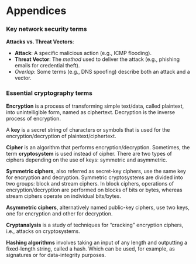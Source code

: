 # Appendices

### Key network security terms

**Attacks vs. Threat Vectors**:

* **Attack**: A specific malicious action (e.g., ICMP flooding).
* **Threat Vector**: The _method_ used to deliver the attack (e.g., phishing emails for credential theft).
* _Overlap_: Some terms (e.g., DNS spoofing) describe both an attack and a vector.

### Essential cryptography terms

**Encryption** is a process of transforming simple text/data, called plaintext, into unintelligible form, named as ciphertext. Decryption is the inverse process of encryption.&#x20;

A **key** is a secret string of characters or symbols that is used for the encryption/decryption of plaintext/ciphertext.&#x20;

**Cipher** is an algorithm that performs encryption/decryption. Sometimes, the term **cryptosystem** is used instead of cipher. There are two types of ciphers depending on the use of keys: symmetric and asymmetric.

**Symmetric ciphers**, also referred as secret-key ciphers, use the same key for encryption and decryption. Symmetric cryptosystems are divided into two groups: block and stream ciphers. In block ciphers, operations of encryption/decryption are performed on blocks of bits or bytes, whereas stream ciphers operate on individual bits/bytes.&#x20;

**Asymmetric ciphers**, alternatively named public-key ciphers, use two keys, one for encryption and other for decryption.&#x20;

**Cryptanalysis** is a study of techniques for “cracking” encryption ciphers, i.e., attacks on cryptosystems.

**Hashing algorithms** involves taking an input of any length and outputting a fixed-length string, called a hash. Which can be used, for example, as signatures or for data-integrity purposes.
